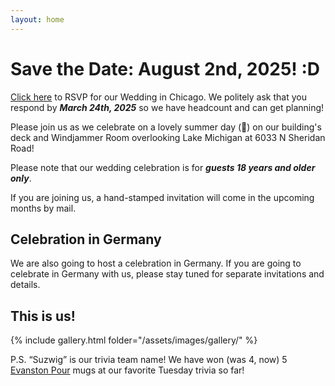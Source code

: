 ```yaml
---
layout: home
---
```


# Save the Date: August 2nd, 2025! :D

[Click here](https://docs.google.com/forms/d/e/1FAIpQLSeZ8H52jUqlcatsEYVnrIcFLwCbn2oKvupe7Xkpm5zCgeXAKA/viewform?usp=dialog) to RSVP for our Wedding in Chicago. We politely ask that you respond by **_March 24th, 2025_** so we have headcount and can get planning!

Please join us as we celebrate on a lovely summer day (🤞) on our building's deck and Windjammer Room overlooking Lake Michigan at 6033 N Sheridan Road!

Please note that our wedding celebration is for **_guests 18 years and older only_**.

If you are joining us, a hand-stamped invitation will come in the upcoming months by mail.

## Celebration in Germany

We are also going to host a celebration in Germany.
If you are going to celebrate in Germany with us, please stay tuned for separate invitations and details.

## This is us!

{% include gallery.html folder="/assets/images/gallery/" %}

P.S. “Suzwig” is our trivia team name! We have won (was 4, now) 5 [Evanston Pour](https://www.evanstonpour.com/) mugs at our favorite Tuesday trivia so far!
